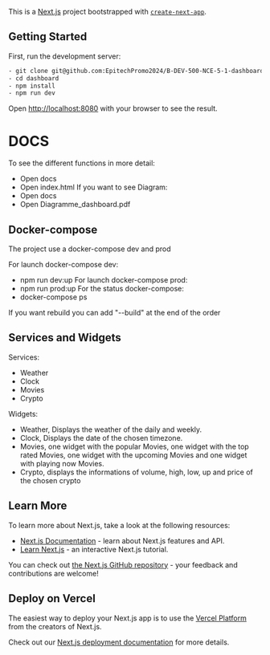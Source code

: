 This is a [Next.js](https://nextjs.org/) project bootstrapped with [`create-next-app`](https://github.com/vercel/next.js/tree/canary/packages/create-next-app).

## Getting Started

First, run the development server:

```bash
- git clone git@github.com:EpitechPromo2024/B-DEV-500-NCE-5-1-dashboard-alizee.patricola.git
- cd dashboard
- npm install
- npm run dev
```

Open [http://localhost:8080](http://localhost:8080) with your browser to see the result.

# DOCS

To see the different functions in more detail:
- Open docs
- Open index.html
If you want to see Diagram:
- Open docs
- Open Diagramme_dashboard.pdf

## Docker-compose

The project use a docker-compose dev and prod

For launch docker-compose dev:
- npm run dev:up
For launch docker-compose prod:
- npm run prod:up
For the status docker-compose:
- docker-compose ps

If you want rebuild you can add "--build" at the end of the order

## Services and Widgets

Services:
- Weather
- Clock
- Movies
- Crypto

Widgets:
- Weather, Displays the weather of the daily and weekly.
- Clock, Displays the date of the chosen timezone.
- Movies, one widget with the popular Movies, one widget with the top rated Movies, one widget with the upcoming Movies and one widget with playing now Movies.
- Crypto, displays the informations of volume, high, low, up and price of the chosen crypto

## Learn More

To learn more about Next.js, take a look at the following resources:

- [Next.js Documentation](https://nextjs.org/docs) - learn about Next.js features and API.
- [Learn Next.js](https://nextjs.org/learn) - an interactive Next.js tutorial.

You can check out [the Next.js GitHub repository](https://github.com/vercel/next.js/) - your feedback and contributions are welcome!

## Deploy on Vercel

The easiest way to deploy your Next.js app is to use the [Vercel Platform](https://vercel.com/new?utm_medium=default-template&filter=next.js&utm_source=create-next-app&utm_campaign=create-next-app-readme) from the creators of Next.js.

Check out our [Next.js deployment documentation](https://nextjs.org/docs/deployment) for more details.

